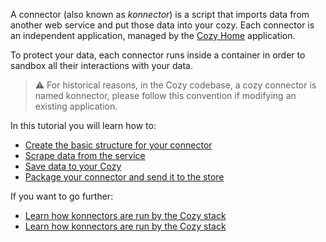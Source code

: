 A connector (also known as _konnector_) is a script that imports data from another web service and put those data into your cozy.
Each connector is an independent application, managed by the [Cozy Home][] application.

To protect your data, each connector runs inside a container in order to sandbox all their interactions with your data.

> ⚠️ For historical reasons, in the Cozy codebase, a cozy connector is named konnector, please follow this convention if modifying an existing application.

In this tutorial you will learn how to:

- [Create the basic structure for your connector](./getting-started.md)
- [Scrape data from the service](./implement.md)
- [Save data to your Cozy](./link-cozy.md)
- [Package your connector and send it to the store](./packaging.md)

If you want to go further: 

- [Learn how konnectors are run by the Cozy stack](./how-it-works.md)
- [Learn how konnectors are run by the Cozy stack](./how-it-works.md)

[Cozy Home]: https://github.com/cozy/cozy-home
